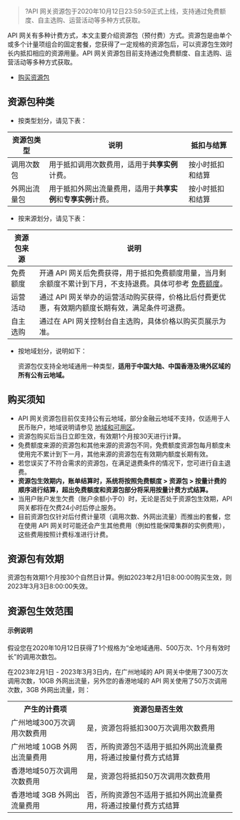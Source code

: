 >?API 网关资源包于2020年10月12日23:59:59正式上线，支持通过免费额度、自主选购、运营活动等多种方式获取。

API 网关有多种计费方式，本文主要介绍资源包（预付费）方式。资源包是由单个或多个计量项组合的固定套餐，您获得了一定规格的资源包后，可以资源包生效时长内抵扣相应的资源用量。API 网关资源包目前支持通过免费额度、自主选购、运营活动等多种方式获取。
- [购买资源包](https://buy.cloud.tencent.com/apigateway)

## 资源包种类

- 按类型划分，请见下表：
<table>
<thead>
<tr>
<th>资源包类型</th>
<th>说明</th>
<th>抵扣与结算</th>
</tr>
</thead>
<tbody><tr>
<td>调用次数包</td>
<td>用于抵扣调用次数费用，适用于<strong>共享实例</strong>计费。</td>
<td>按小时抵扣和结算</td>
</tr>
<tr>
<td>外网出流量包</td>
<td>用于抵扣外网出流量费用，适用于<strong>共享实例</strong>和<strong>专享实例</strong>计费。</td>
<td>按小时抵扣和结算</td>
</tr>
</tbody></table>

- 按来源划分，请见下表：
<table>
<thead>
<tr>
<th>资源包来源</th>
<th>说明</th>
</tr>
</thead>
<tbody><tr>
<td>免费额度</td>
<td>开通 API 网关后免费获得，用于抵扣免费额度用量，当月剩余额度不累计到下月，不支持退费。具体可参考 <a href="https://cloud.tencent.com/document/product/628/39301">免费额度</a>。</td>
</tr>
<tr>
<td>运营活动</td>
<td>通过 API 网关举办的运营活动购买获得，价格比后付费更优惠，有效期内额度长期有效，满足条件可退费。</td>
</tr>
<tr>
<td>自主选购</td>
<td>通过在 API 网关控制台自主选购，具体价格以购买页展示为准。</td>
</tr>
</tbody></table>

- 按地域划分，说明如下：

  资源包仅支持全地域通用一种类型，**适用于中国大陆、中国香港及境外区域的所有公有云地域。**

## 购买须知

- API 网关资源包目前仅支持公有云地域，部分金融云地域不支持，仅适用于人民币账户，地域说明请参见 [地域和可用区](https://cloud.tencent.com/document/product/628/39777)。
- 资源包购买后当日立即生效，有效期1个月按30天进行计算。
- 免费额度来源的资源包和其他来源的资源包不同，免费额度资源包每月额度未使用完不累计到下一月，其他来源的资源包在有效期内额度长期有效。
- 若您误买了不符合需求的资源包，在满足退费条件的情况下，您可进行自主退费。
- **资源包生效期内，账单结算时，系统将按照免费额度 > 资源包 > 按量计费的顺序进行结算，超出免费额度和资源包部分将采用按量计费方式结算。**
- 当用户账户发生欠费（账户余额小于0）时，无论是否处于资源包生效期，API 网关都将在欠费24小时后停止服务。
- 目前资源包仅针对后付费计量项（调用次数、外网出流量）而推出的套餐，您在使用 API 网关时可能还会产生其他费用（例如性能保障集群的实例费用），这些费用按照计费标准进行计费。

## 资源包有效期

资源包有效期1个月按30个自然日计算。例如2023年2月1日8:00:00购买生效，则2023年3月3日8:00:00失效。

## 资源包生效范围

#### 示例说明

假设您在2020年10月12日获得了1个规格为“全地域通用、500万次、1个月有效时长”的调用次数包。

在2023年2月1日 - 2023年3月3日内，在广州地域的 API 网关中使用了300万次调用次数，10GB 外网出流量，另外您的香港地域的 API 网关使用了50万次调用次数，3GB 外网出流量，则：

<table>
   <tr>
      <th>产生的计费项</th>
      <th>资源包是否生效</th>
   </tr>
   <tr>
      <td>广州地域300万次调用次数费用</td>
      <td>是，资源包将抵扣300万次调用次数费用</td>
   </tr>
   <tr>
      <td>广州地域 10GB 外网出流量费用</td>
      <td>否，所购资源包不适用于抵扣外网出流量费用，将通过按量付费方式结算</td>
   </tr>
   <tr>
      <td>香港地域50万次调用次数费用</td>
      <td>是，资源包将抵扣50万次调用次数费用</td>
   </tr>
   <tr>
      <td>香港地域 3GB 外网出流量费用</td>
      <td>否，所购资源包不适用于抵扣外网出流量费用，将通过按量付费方式结算</td>
   </tr>
</table>
